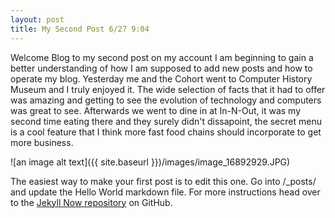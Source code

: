 ```yaml
---
layout: post
title: My Second Post 6/27 9:04
---
```


Welcome Blog to my second post on my account I am beginning to gain a better understanding of how I am supposed to add new posts and how to operate my blog. Yesterday me and the Cohort went to Computer History Museum and I truly enjoyed it. The wide selection of facts that it had to offer was amazing and getting to see the evolution of technology and computers was great to see. Afterwards we went to dine in at In-N-Out, it was my second time eating there and they surely didn't dissapoint, the secret menu is a cool feature that I think more fast food chains should incorporate to get more business.

![an image alt text]({{ site.baseurl }})/images/image_16892929.JPG)

The easiest way to make your first post is to edit this one. Go into /_posts/ and update the Hello World markdown file. For more instructions head over to the [Jekyll Now repository](https://github.com/barryclark/jekyll-now) on GitHub.
